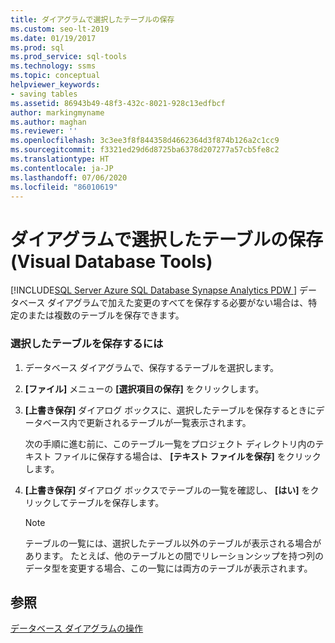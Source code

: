 ```yaml
---
title: ダイアグラムで選択したテーブルの保存
ms.custom: seo-lt-2019
ms.date: 01/19/2017
ms.prod: sql
ms.prod_service: sql-tools
ms.technology: ssms
ms.topic: conceptual
helpviewer_keywords:
- saving tables
ms.assetid: 86943b49-48f3-432c-8021-928c13edfbcf
author: markingmyname
ms.author: maghan
ms.reviewer: ''
ms.openlocfilehash: 3c3ee3f8f844358d4662364d3f874b126a2c1cc9
ms.sourcegitcommit: f3321ed29d6d8725ba6378d207277a57cb5fe8c2
ms.translationtype: HT
ms.contentlocale: ja-JP
ms.lasthandoff: 07/06/2020
ms.locfileid: "86010619"
---
```

# <a name="save-selected-tables-on-a-diagram-visual-database-tools"></a>ダイアグラムで選択したテーブルの保存 (Visual Database Tools)
[!INCLUDE[SQL Server Azure SQL Database Synapse Analytics PDW ](../../includes/applies-to-version/sql-asdb-asdbmi-asa-pdw.md)]
データベース ダイアグラムで加えた変更のすべてを保存する必要がない場合は、特定のまたは複数のテーブルを保存できます。  
  
### <a name="to-save-selected-tables"></a>選択したテーブルを保存するには  
  
1.  データベース ダイアグラムで、保存するテーブルを選択します。  
  
2.  **[ファイル]** メニューの **[選択項目の保存]** をクリックします。  
  
3.  **[上書き保存]** ダイアログ ボックスに、選択したテーブルを保存するときにデータベース内で更新されるテーブルが一覧表示されます。  
  
    次の手順に進む前に、このテーブル一覧をプロジェクト ディレクトリ内のテキスト ファイルに保存する場合は、 **[テキスト ファイルを保存]** をクリックします。  
  
4.  **[上書き保存]** ダイアログ ボックスでテーブルの一覧を確認し、 **[はい]** をクリックしてテーブルを保存します。  
  
    > [!NOTE]  
    > テーブルの一覧には、選択したテーブル以外のテーブルが表示される場合があります。 たとえば、他のテーブルとの間でリレーションシップを持つ列のデータ型を変更する場合、この一覧には両方のテーブルが表示されます。  
  
## <a name="see-also"></a>参照  
[データベース ダイアグラムの操作](../../ssms/visual-db-tools/work-with-database-diagrams-visual-database-tools.md)  
  
